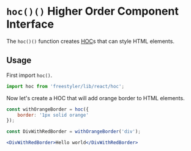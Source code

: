 # `hoc()()` Higher Order Component Interface

The `hoc()()` function creates [HOC](https://mailonline.github.io/libreact/en/Introduction.html#hoc)s that can style HTML elements.


## Usage

First import `hoc()`.

```js
import hoc from 'freestyler/lib/react/hoc';
```

Now let's create a HOC that will add orange border to HTML elements.

```jsx
const withOrangeBorder = hoc({
    border: '1px solid orange'
});

const DivWithRedBorder = withOrangeBorder('div');

<DivWithRedBorder>Hello world</DivWithRedBorder>
```
